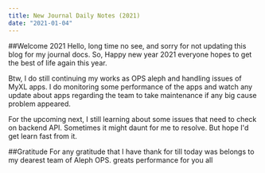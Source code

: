 ```yaml
---
title: New Journal Daily Notes (2021)
date: "2021-01-04"
---
```


##Welcome 2021
Hello, long time no see, and sorry for not updating this blog for my journal docs. So, Happy new year 2021 everyone hopes to get the best of life again this year. 

Btw, I do still continuing my works as OPS aleph and handling issues of MyXL apps. I do monitoring some performance of the apps and watch any update about apps regarding the team to take maintenance if any big cause problem appeared. 

For the upcoming next, I still learning about some issues that need to check on backend API. Sometimes it might daunt for me to resolve. But hope I'd get learn fast from it.

##Gratitude
For any gratitude that I have thank for till today was belongs to my dearest team of Aleph OPS. greats performance for you all
